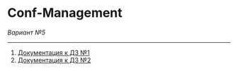 # Conf-Management
*Вариант №5*

---

1. [Документация к ДЗ №1](./Домашнее%20задание/Задание%201/README.md)
2. [Документация к ДЗ №2](./Домашнее%20задание/Задание%202/README.md)